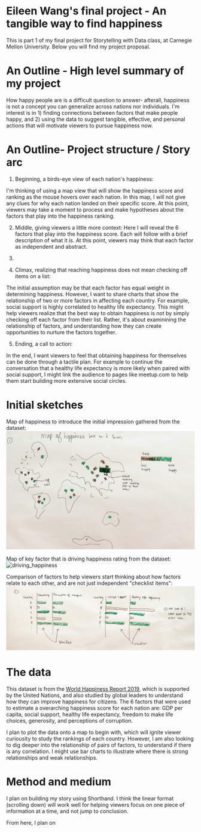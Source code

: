 # Eileen Wang's final project - An tangible way to find happiness
This is part 1 of my final project for Storytelling with Data class, at Carnegie Mellon University. Below you will find my project proposal. 

# An Outline - High level summary of my project
How happy people are is a difficult question to answer- afterall, happiness is not a concept you can generalize across nations nor individuals. I'm interest is in 1) finding connections between factors that make people happy, and 2) using the data to suggest tangible, effective, and personal actions that will motivate viewers to pursue happiness now. 

# An Outline- Project structure / Story arc
1. Beginning, a birds-eye view of each nation's happiness: 

I'm thinking of using a map view that will show the happiness score and ranking as the mouse hovers over each nation. In this map, I will not give any clues for why each nation landed on their specific score. At this point, viewers may take a moment to process and make hypotheses about the factors that play into the happiness ranking.  

2. Middle, giving viewers a little more context: 
Here I will reveal the 6 factors that play into the happiness score. Each will follow with a brief description of what it is. At this point, viewers may think that each factor as independent and abstract.  

3. 

4. Climax, realizing that reaching happiness does not mean checking off items on a list: 

The initial assumption may be that each factor has equal weight in determining happiness. However, I want to share charts that show the relationship of two or more factors in affecting each country. For example, social support is highly correlated to healthy life expectancy. This might help viewers realize that the best way to obtain happiness is not by simply checking off each factor from their list. Rather, it's about examinining the relationship of factors, and understanding how they can create opportunities to nurture the factors together. 

5. Ending, a call to action:

In the end, I want viewers to feel that obtaining happiness for themselves can be done through a tactile plan. For example to continue the conversation that a healthy life expectancy is more likely when paired with social support, I might link the audience to pages like meetup.com to help them start building more extensive social circles. 

# Initial sketches
Map of happiness to introduce the initial impression gathered from the dataset: 
![map](map.jpg)

Map of key factor that is driving happiness rating from the dataset: 
![driving_happiness](driving_happiness.jpg)

Comparison of factors to help viewers start thinking about how factors relate to each other, and are not just independent "checklist items":
![comparison](comparison.jpg)

# The data
This dataset is from the [World Happiness Report 2019](https://www.kaggle.com/unsdsn/world-happiness#2019.csv), which is supported by the United Nations, and also studied by global leaders to understand how they can improve happiness for citizens. The 6 factors that were used to estimate a overarching happiness score for each nation are: GDP per capita, social support, healthy life expectancy, freedom to make life choices, generosity, and perceptions of corruption. 

I plan to plot the data onto a map to begin with, which will ignite viewer curiousity to study the rankings of each country. However, I am also looking to dig deeper into the relationship of pairs of factors, to understand if there is any correlation. I might use bar charts to illustrate where there is strong relationships and weak relationships. 

# Method and medium
I plan on building my story using Shorthand. I think the linear format (scrolling down) will work well for helping viewers focus on one piece of information at a time, and not jump to conclusion. 

From here, I plan on 
